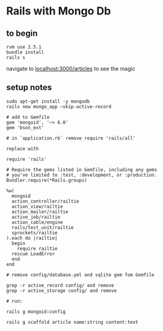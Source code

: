 # Rails with Mongo Db

## to begin

```
rvm use 2.5.1
bundle install
rails s
```

navigate to [localhost:3000/articles](http://localhost:3000/articles) to see the magic

## setup notes

```
sudo apt-get install -y mongodb
rails new mongo_app –skip-active-record

# add to Gemfile
gem 'mongoid', '~> 6.0'
gem 'bson_ext'

# in `application.rb` remove require 'rails/all'

replace with

require 'rails'

# Require the gems listed in Gemfile, including any gems
# you've limited to :test, :development, or :production.
Bundler.require(*Rails.groups)

%w(
  mongoid
  action_controller/railtie
  action_view/railtie
  action_mailer/railtie
  active_job/railtie
  action_cable/engine
  rails/test_unit/railtie
  sprockets/railtie
).each do |railtie|
  begin
    require railtie
  rescue LoadError
  end
end

# remove config/database.yml and sqlite gem fom Gemfile

grep -r active_record config/ and remove
grep -r active_storage config/ and remove

# run:

rails g mongoid:config

rails g scaffold article name:string content:text

```